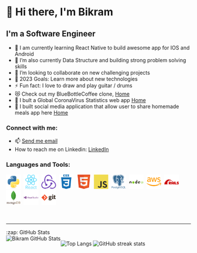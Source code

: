 # 👋 Hi there, I'm Bikram


## I'm a Software Engineer

- 🔭 I am currently learning React Native to build awesome app for IOS and Android
- 🌱 I’m also currently Data Structure and building strong problem solving skills
- 👯 I’m looking to collaborate on new challenging projects
- 🥅 2023 Goals: Learn more about new technologies
- ⚡ Fun fact: I love to draw and play guitar / drums
- 😻 Check out my BlueBottleCoffee clone, <a href="https://bluevelvetcoffee.onrender.com/">Home</a></li>
- 🦠 I bult a Global CoronaVirus Statistics web app <a href="https://bikram91.github.io/Covid-Tracker/">Home</a></li>
- 🥘 I built social media application that allow user to share homemade meals app here <a href="https://foodjunkies.onrender.com/">Home</a></li>


### Connect with me:

- 📫 <a href = "mailto: singhbikramjit222@gmail.com">Send me email</a></li>
- How to reach me on Linkedin: <a href="https://www.linkedin.com/in/bikramjit-singh-153614140/">LinkedIn</a></li>

### Languages and Tools:
<div>
    <img src="https://github.com/devicons/devicon/blob/master/icons/python/python-original.svg" title="Python" alt="python" width="40" height="40" />&nbsp;
    <img src="https://github.com/devicons/devicon/blob/master/icons/react/react-original-wordmark.svg" title="React" alt="React" width="40" height="40"/>&nbsp;
     <img src="https://github.com/devicons/devicon/blob/master/icons/redux/redux-original.svg" title="Redux" alt="Redux " width="40" height="40"/>&nbsp;
    <img src="https://github.com/devicons/devicon/blob/master/icons/css3/css3-plain-wordmark.svg"  title="CSS3" alt="CSS" width="40" height="40"/>&nbsp;
    <img src="https://github.com/devicons/devicon/blob/master/icons/html5/html5-original.svg" title="HTML5" alt="HTML" width="40" height="40"/>&nbsp;
    <img src="https://github.com/devicons/devicon/blob/master/icons/javascript/javascript-original.svg" title="JavaScript" alt="JavaScript" width="40" height="40"/>&nbsp;
    <img src="https://github.com/devicons/devicon/blob/master/icons/postgresql/postgresql-plain-wordmark.svg" title="JavaScript" alt="JavaScript" width="40" height="40"/>&nbsp;
    <img src="https://github.com/devicons/devicon/blob/master/icons/nodejs/nodejs-original-wordmark.svg" title="NodeJS" alt="NodeJS" width="40" height="40"/>&nbsp;
    <img src="https://github.com/devicons/devicon/blob/master/icons/amazonwebservices/amazonwebservices-plain-wordmark.svg" title="AWS" alt="AWS" width="40" height="40"/>&nbsp;
    <img src="https://github.com/devicons/devicon/blob/master/icons/rails/rails-plain-wordmark.svg" title="rails" alt="rails" width="40" height="40"/>&nbsp;
     <img src="https://github.com/devicons/devicon/blob/master/icons/mongodb/mongodb-original-wordmark.svg" title="mongodb" alt="mongodb" width="40" height="40"/>&nbsp;
      <img src="https://github.com/devicons/devicon/blob/master/icons/visualstudio/visualstudio-plain-wordmark.svg" title="visualstudio" alt="visualstudio" width="40" height="40"/>&nbsp;
    <img src="https://github.com/devicons/devicon/blob/master/icons/git/git-original-wordmark.svg" title="Git" **alt="Git" width="40" height="40"/>

</div>

<br />
<br />

---

  <summary>:zap: GitHub Stats</summary>
  <img align="left" alt="Bikram GitHub Stats" src="https://github-readme-stats.vercel.app/api?username=Bikram91&show_icons=true&hide_border=false&title_color=ff652f&icon_color=FFE400&bg_color=09131B&text_color=ffffff&border_color=0c1a25" />


![Top Langs](https://github-readme-stats.vercel.app/api/top-langs/?username=Bikram91&layout=compact)
![GitHub streak stats](https://github-readme-streak-stats.herokuapp.com/?user=Bikram91)
  

